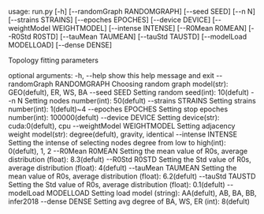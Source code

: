 usage: run.py [-h] [--randomGraph RANDOMGRAPH] [--seed SEED] [--n N] [--strains STRAINS] [--epoches EPOCHES]
              [--device DEVICE] [--weightModel WEIGHTMODEL] [--intense INTENSE] [--R0Mean R0MEAN] [--R0Std R0STD]
              [--tauMean TAUMEAN] [--tauStd TAUSTD] [--modelLoad MODELLOAD] [--dense DENSE]

Topology fitting parameters

optional arguments:
  -h, --help            show this help message and exit
  --randomGraph RANDOMGRAPH
                        Choosing random graph model(str): GEO(defult), ER, WS, BA
  --seed SEED           Setting random seed(int): 10(defult)
  --n N                 Setting nodes number(int): 50(defult)
  --strains STRAINS     Setting strains number(int): 1(defult)~4
  --epoches EPOCHES     Setting stop epoches number(int): 100000(defult)
  --device DEVICE       Setting device(str): cuda:0(defult), cpu
  --weightModel WEIGHTMODEL
                        Setting adjacency weight model(str): degree(defult), gravity, identical
  --intense INTENSE     Setting the intense of selecting nodes degree from low to high(int): 0(defult), 1, 2
  --R0Mean R0MEAN       Setting the mean value of R0s, average distribution (float): 8.3(defult)
  --R0Std R0STD         Setting the Std value of R0s, average distribution (float): 4(defult)
  --tauMean TAUMEAN     Setting the mean value of R0s, average distribution (float): 6.2(defult)
  --tauStd TAUSTD       Setting the Std value of R0s, average distribution (float): 0.1(defult)
  --modelLoad MODELLOAD
                        Setting load model (string): AA(defult), AB, BA, BB, infer2018
  --dense DENSE         Setting avg degree of BA, WS, ER (int): 8(defult)